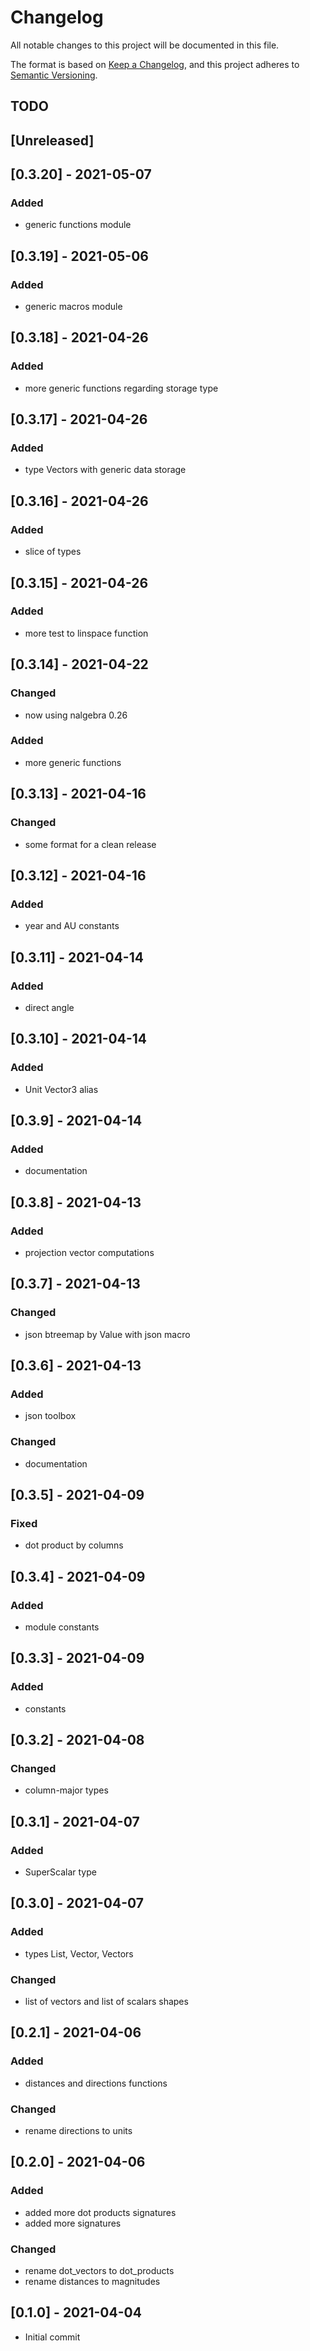 # Changelog

All notable changes to this project will be documented in this file.

The format is based on [Keep a Changelog](https://keepachangelog.com/en/1.0.0/),
and this project adheres to [Semantic Versioning](https://semver.org/spec/v2.0.0.html).

## TODO

## [Unreleased]

## [0.3.20] - 2021-05-07

### Added

+ generic functions module

## [0.3.19] - 2021-05-06

### Added

+ generic macros module

## [0.3.18] - 2021-04-26

### Added

+ more generic functions regarding storage type

## [0.3.17] - 2021-04-26

### Added

+ type Vectors with generic data storage

## [0.3.16] - 2021-04-26

### Added

+ slice of types

## [0.3.15] - 2021-04-26

### Added

+ more test to linspace function

## [0.3.14] - 2021-04-22

### Changed

+ now using nalgebra 0.26

### Added

+ more generic functions

## [0.3.13] - 2021-04-16

### Changed

+ some format for a clean release

## [0.3.12] - 2021-04-16

### Added

+ year and AU constants

## [0.3.11] - 2021-04-14

### Added

+ direct angle

## [0.3.10] - 2021-04-14

### Added

+ Unit Vector3 alias

## [0.3.9] - 2021-04-14

### Added

+ documentation

## [0.3.8] - 2021-04-13

### Added

+ projection vector computations

## [0.3.7] - 2021-04-13

### Changed

+ json btreemap by Value with json macro

## [0.3.6] - 2021-04-13

### Added

+ json toolbox

### Changed

+ documentation

## [0.3.5] - 2021-04-09

### Fixed

+ dot product by columns

## [0.3.4] - 2021-04-09

### Added

+ module constants

## [0.3.3] - 2021-04-09

### Added

+ constants

## [0.3.2] - 2021-04-08

### Changed

+ column-major types

## [0.3.1] - 2021-04-07

### Added

+ SuperScalar type

## [0.3.0] - 2021-04-07

### Added

+ types List, Vector, Vectors

### Changed

+ list of vectors and list of scalars shapes

## [0.2.1] - 2021-04-06

### Added

+ distances and directions functions

### Changed

+ rename directions to units

## [0.2.0] - 2021-04-06

### Added

+ added more dot products signatures
+ added more signatures

### Changed

+ rename dot_vectors to dot_products
+ rename distances to magnitudes

## [0.1.0] - 2021-04-04

+ Initial commit
